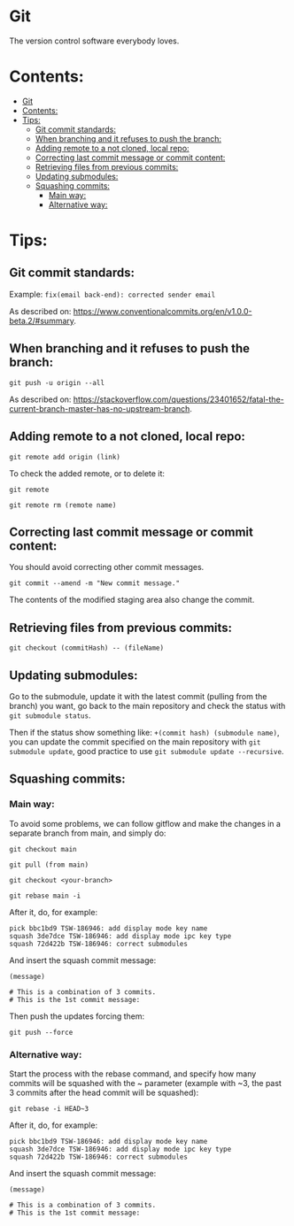 # Git

The version control software everybody loves.

# Contents:

- [Git](#git)
- [Contents:](#contents)
- [Tips:](#tips)
  - [Git commit standards:](#git-commit-standards)
  - [When branching and it refuses to push the branch:](#when-branching-and-it-refuses-to-push-the-branch)
  - [Adding remote to a not cloned, local repo:](#adding-remote-to-a-not-cloned-local-repo)
  - [Correcting last commit message or commit content:](#correcting-last-commit-message-or-commit-content)
  - [Retrieving files from previous commits:](#retrieving-files-from-previous-commits)
  - [Updating submodules:](#updating-submodules)
  - [Squashing commits:](#squashing-commits)
    - [Main way:](#main-way)
    - [Alternative way:](#alternative-way)

# Tips:

## Git commit standards:

Example: `fix(email back-end): corrected sender email`

As described on: 
https://www.conventionalcommits.org/en/v1.0.0-beta.2/#summary.

## When branching and it refuses to push the branch:

`git push -u origin --all`

As described on: 
https://stackoverflow.com/questions/23401652/fatal-the-current-branch-master-has-no-upstream-branch.

## Adding remote to a not cloned, local repo:

`git remote add origin (link)`

To check the added remote, or to delete it:

`git remote`

`git remote rm (remote name)`

## Correcting last commit message or commit content:

You should avoid correcting other commit messages.

`git commit --amend -m "New commit message."`

The contents of the modified staging area also change the commit.

## Retrieving files from previous commits:

`git checkout (commitHash) -- (fileName)`

## Updating submodules:

Go to the submodule, update it with the latest commit (pulling from the branch) 
you want, go back to the main repository and check the status with 
`git submodule status`.

Then if the status show something like: `+(commit hash) (submodule name)`, you
can update the commit specified on the main repository with 
`git submodule update`, good practice to use `git submodule update --recursive`.

## Squashing commits:

### Main way:

To avoid some problems, we can follow gitflow and make the changes in a separate
branch from main, and simply do:

`git checkout main`

`git pull (from main)`

`git checkout <your-branch>`

`git rebase main -i`

After it, do, for example:

```shell
pick bbc1bd9 TSW-186946: add display mode key name
squash 3de7dce TSW-186946: add display mode ipc key type
squash 72d422b TSW-186946: correct submodules
```

And insert the squash commit message:

```shell
(message)

# This is a combination of 3 commits.
# This is the 1st commit message:
```

Then push the updates forcing them:

`git push --force`

### Alternative way:
Start the process with the rebase command, and specify how many commits will be 
squashed with the ~ parameter (example with ~3, the past 3 commits after the
head commit will be squashed):

```shell
git rebase -i HEAD~3
```

After it, do, for example:

```shell
pick bbc1bd9 TSW-186946: add display mode key name
squash 3de7dce TSW-186946: add display mode ipc key type
squash 72d422b TSW-186946: correct submodules
```

And insert the squash commit message:

```shell
(message)

# This is a combination of 3 commits.
# This is the 1st commit message:
```